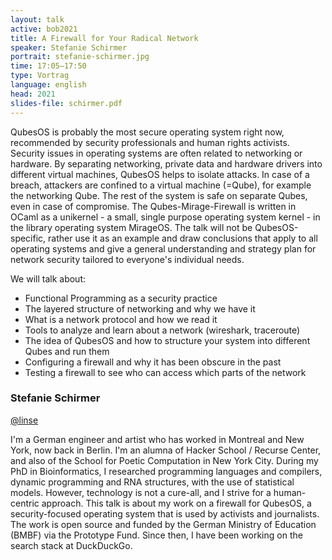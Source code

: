 ```yaml
---
layout: talk
active: bob2021
title: A Firewall for Your Radical Network
speaker: Stefanie Schirmer
portrait: stefanie-schirmer.jpg
time: 17:05–17:50
type: Vortrag
language: english
head: 2021
slides-file: schirmer.pdf
---
```


QubesOS is probably the most secure operating system right now,
recommended by security professionals and human rights activists.
Security issues in operating systems are often related to networking
or hardware. By separating networking, private data and hardware
drivers into different virtual machines, QubesOS helps to isolate
attacks. In case of a breach, attackers are confined to a virtual
machine (=Qube), for example the networking Qube. The rest of the
system is safe on separate Qubes, even in case of compromise.
The Qubes-Mirage-Firewall is written in OCaml as a unikernel - a
small, single purpose operating system kernel - in the library
operating system MirageOS. The talk will not be QubesOS-specific,
rather use it as an example and draw conclusions that apply to all
operating systems and give a general understanding and strategy plan
for network security tailored to everyone's individual needs.

We will talk about:

- Functional Programming as a security practice
- The layered structure of networking and why we have it
- What is a network protocol and how we read it
- Tools to analyze and learn about a network (wireshark, traceroute)
- The idea of QubesOS and how to structure your system into different
Qubes and run them
- Configuring a firewall and why it has been obscure in the past
- Testing a firewall to see who can access which parts of the network

### Stefanie Schirmer

[@linse](http://www.twitter.com/linse)

I'm a German engineer and artist who has worked in Montreal and New
York, now back in Berlin. I'm an alumna of Hacker School / Recurse
Center, and also of the School for Poetic Computation in New York
City. During my PhD in Bioinformatics, I researched programming
languages and compilers, dynamic programming and RNA structures, with
the use of statistical models. However, technology is not a cure-all,
and I strive for a human-centric approach. This talk is about my work
on a firewall for QubesOS, a security-focused operating system that is
used by activists and journalists. The work is open source and funded
by the German Ministry of Education (BMBF) via the Prototype Fund.
Since then, I have been working on the search stack at DuckDuckGo.


